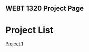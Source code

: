 ## WEBT 1320 Project Page

<h1>Project List</h1>

<a href="" target="Project 1/index.html">Project 1</a>

